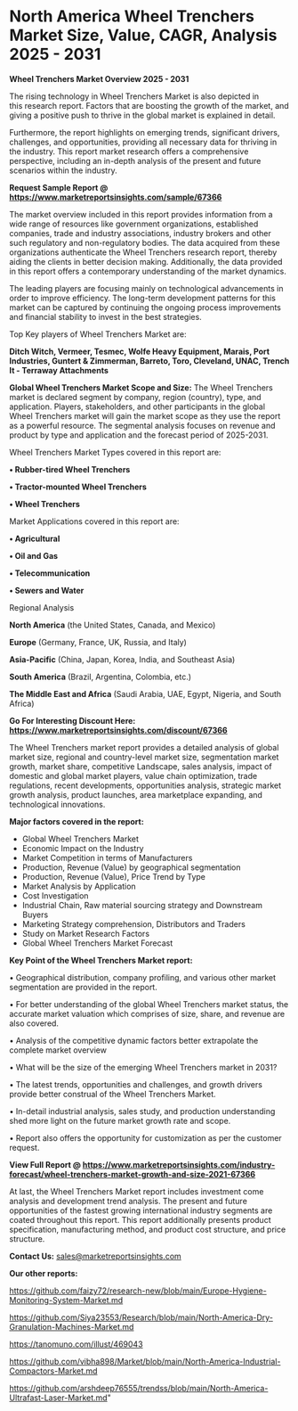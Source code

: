 # North America Wheel Trenchers Market Size, Value, CAGR, Analysis 2025 - 2031

<Strong> Wheel Trenchers Market Overview 2025 - 2031</strong>

The rising technology in Wheel Trenchers Market is also depicted in this research report. Factors that are boosting the growth of the market, and giving a positive push to thrive in the global market is explained in detail.

Furthermore, the report highlights on emerging trends, significant drivers, challenges, and opportunities, providing all necessary data for thriving in the industry. This report market research offers a comprehensive perspective, including an in-depth analysis of the present and future scenarios within the industry.

<strong>Request Sample Report @ <a href=https://www.marketreportsinsights.com/sample/67366>https://www.marketreportsinsights.com/sample/67366</a></strong>

The market overview included in this report provides information from a wide range of resources like government organizations, established companies, trade and industry associations, industry brokers and other such regulatory and non-regulatory bodies. The data acquired from these organizations authenticate the Wheel Trenchers research report, thereby aiding the clients in better decision making. Additionally, the data provided in this report offers a contemporary understanding of the market dynamics.

The leading players are focusing mainly on technological advancements in order to improve efficiency. The long-term development patterns for this market can be captured by continuing the ongoing process improvements and financial stability to invest in the best strategies.

Top Key players of Wheel Trenchers Market are:

<strong>Ditch Witch, Vermeer, Tesmec, Wolfe Heavy Equipment, Marais, Port Industries, Guntert & Zimmerman, Barreto, Toro, Cleveland, UNAC, Trench It - Terraway Attachments</strong>

<strong><b>Global Wheel Trenchers Market Scope and Size:</b></strong>
The Wheel Trenchers market is declared segment by company, region (country), type, and application. Players, stakeholders, and other participants in the global Wheel Trenchers market will gain the market scope as they use the report as a powerful resource. The segmental analysis focuses on revenue and product by type and application and the forecast period of 2025-2031.

Wheel Trenchers Market Types covered in this report are:

<strong>• Rubber-tired Wheel Trenchers

• Tractor-mounted Wheel Trenchers

• Wheel Trenchers</strong>

Market Applications covered in this report are:

<strong>• Agricultural

• Oil and Gas

• Telecommunication

• Sewers and Water</strong> 

Regional Analysis

<strong>North America</strong> (the United States, Canada, and Mexico)

<strong>Europe</strong> (Germany, France, UK, Russia, and Italy)

<strong>Asia-Pacific</strong> (China, Japan, Korea, India, and Southeast Asia)

<strong>South America</strong> (Brazil, Argentina, Colombia, etc.)

<strong>The Middle East and Africa</strong> (Saudi Arabia, UAE, Egypt, Nigeria, and South Africa)

<strong>Go For Interesting Discount Here: <a href=https://www.marketreportsinsights.com/discount/67366>https://www.marketreportsinsights.com/discount/67366</a></strong>

The Wheel Trenchers market report provides a detailed analysis of global market size, regional and country-level market size, segmentation market growth, market share, competitive Landscape, sales analysis, impact of domestic and global market players, value chain optimization, trade regulations, recent developments, opportunities analysis, strategic market growth analysis, product launches, area marketplace expanding, and technological innovations.

<strong><b>Major factors covered in the report:</b></strong>
<ul>
  <li>Global Wheel Trenchers Market </li>
  <li>Economic Impact on the Industry</li>
  <li>Market Competition in terms of Manufacturers</li>
  <li>Production, Revenue (Value) by geographical segmentation</li>
  <li>Production, Revenue (Value), Price Trend by Type</li>
  <li>Market Analysis by Application</li>
  <li>Cost Investigation</li>
  <li>Industrial Chain, Raw material sourcing strategy and Downstream Buyers</li>
  <li>Marketing Strategy comprehension, Distributors and Traders</li>
  <li>Study on Market Research Factors</li>
  <li>Global Wheel Trenchers Market Forecast</li>
</ul>

<strong><b>Key Point of the Wheel Trenchers Market report:</b></strong>

• Geographical distribution, company profiling, and various other market segmentation are provided in the report.

• For better understanding of the global Wheel Trenchers market status, the accurate market valuation which comprises of size, share, and revenue are also covered.

• Analysis of the competitive dynamic factors better extrapolate the complete market overview

• What will be the size of the emerging Wheel Trenchers market in 2031?

• The latest trends, opportunities and challenges, and growth drivers provide better construal of the Wheel Trenchers Market.

• In-detail industrial analysis, sales study, and production understanding shed more light on the future market growth rate and scope.

• Report also offers the opportunity for customization as per the customer request.

<strong><b>View Full Report @ <a href=https://www.marketreportsinsights.com/industry-forecast/wheel-trenchers-market-growth-and-size-2021-67366>https://www.marketreportsinsights.com/industry-forecast/wheel-trenchers-market-growth-and-size-2021-67366</a></b></strong>


At last, the Wheel Trenchers Market report includes investment come analysis and development trend analysis. The present and future opportunities of the fastest growing international industry segments are coated throughout this report. This report additionally presents product specification, manufacturing method, and product cost structure, and price structure.

<strong>Contact Us:</strong>
sales@marketreportsinsights.com

<strong>Our other reports:</strong>

<a href=https://github.com/faizy72/research-new/blob/main/Europe-Hygiene-Monitoring-System-Market.md>https://github.com/faizy72/research-new/blob/main/Europe-Hygiene-Monitoring-System-Market.md</a>

<a href=https://github.com/Siya23553/Research/blob/main/North-America-Dry-Granulation-Machines-Market.md>https://github.com/Siya23553/Research/blob/main/North-America-Dry-Granulation-Machines-Market.md</a>

<a href=https://tanomuno.com/illust/469043>https://tanomuno.com/illust/469043</a>

<a href=https://github.com/vibha898/Market/blob/main/North-America-Industrial-Compactors-Market.md>https://github.com/vibha898/Market/blob/main/North-America-Industrial-Compactors-Market.md</a>

<a href=https://github.com/arshdeep76555/trendss/blob/main/North-America-Ultrafast-Laser-Market.md>https://github.com/arshdeep76555/trendss/blob/main/North-America-Ultrafast-Laser-Market.md</a>"
